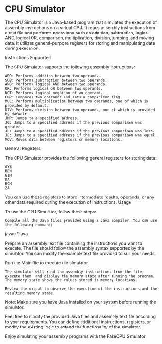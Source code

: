 # CPU Simulator
The CPU Simulator is a Java-based program that simulates the execution of assembly instructions on a virtual CPU. It reads assembly instructions from a text file and performs operations such as addition, subtraction, logical AND, logical OR, comparison, multiplication, division, jumping, and moving data. It utilizes general-purpose registers for storing and manipulating data during execution.

Instructions Supported

The CPU Simulator supports the following assembly instructions:

    ADD: Performs addition between two operands.
    SUB: Performs subtraction between two operands.
    AND: Performs logical AND between two operands.
    OR: Performs logical OR between two operands.
    NOT: Performs logical negation of an operand.
    CMP: Compares two operands and sets a comparison flag.
    MUL: Performs multiplication between two operands, one of which is provided by default.
    DIV: Performs division between two operands, one of which is provided by default.
    JMP: Jumps to a specified address.
    JG: Jumps to a specified address if the previous comparison was greater.
    JL: Jumps to a specified address if the previous comparison was less.
    JE: Jumps to a specified address if the previous comparison was equal.
    MOV: Moves data between registers or memory locations.

General Registers

The CPU Simulator provides the following general registers for storing data:

    AYB
    BEN
    GIM
    DA
    ECH
    ZA

You can use these registers to store intermediate results, operands, or any other data required during the execution of instructions.
Usage

To use the CPU Simulator, follow these steps:

    Compile all the Java files provided using a Java compiler. You can use the following command:

javac *.java

Prepare an assembly text file containing the instructions you want to execute. The file should follow the assembly syntax supported by the simulator. You can modify the example text file provided to suit your needs.

Run the Main file to execute the simulator.


    The simulator will read the assembly instructions from the file, execute them, and display the memory state after running the program. The memory state shows the values stored in memory locations.

    Review the output to observe the execution of the instructions and the resulting memory state.

Note: Make sure you have Java installed on your system before running the simulator.

Feel free to modify the provided Java files and assembly text file according to your requirements. You can define additional instructions, registers, or modify the existing logic to extend the functionality of the simulator.

Enjoy simulating your assembly programs with the FakeCPU Simulator!
